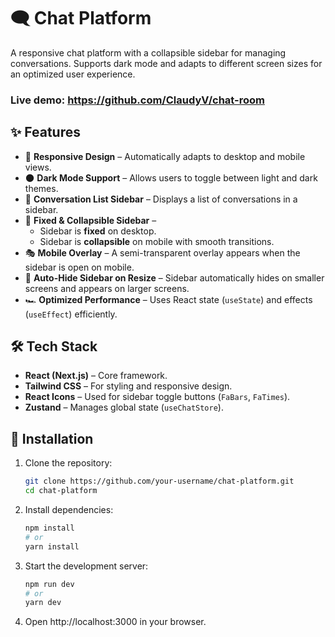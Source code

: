 # 🗨️ Chat Platform

A responsive chat platform with a collapsible sidebar for managing conversations. Supports dark mode and adapts to different screen sizes for an optimized user experience.

### Live demo: https://github.com/ClaudyV/chat-room

## ✨ Features

- 📱 **Responsive Design** – Automatically adapts to desktop and mobile views.
- 🌑 **Dark Mode Support** – Allows users to toggle between light and dark themes.
- 📜 **Conversation List Sidebar** – Displays a list of conversations in a sidebar.
- 📌 **Fixed & Collapsible Sidebar** – 
  - Sidebar is **fixed** on desktop.
  - Sidebar is **collapsible** on mobile with smooth transitions.
- 🎭 **Mobile Overlay** – A semi-transparent overlay appears when the sidebar is open on mobile.
- 🔄 **Auto-Hide Sidebar on Resize** – Sidebar automatically hides on smaller screens and appears on larger screens.
- 🏎️ **Optimized Performance** – Uses React state (`useState`) and effects (`useEffect`) efficiently.

## 🛠️ Tech Stack

- **React (Next.js)** – Core framework.
- **Tailwind CSS** – For styling and responsive design.
- **React Icons** – Used for sidebar toggle buttons (`FaBars`, `FaTimes`).
- **Zustand** – Manages global state (`useChatStore`).

## 🚀 Installation

1. Clone the repository:
   ```sh
   git clone https://github.com/your-username/chat-platform.git
   cd chat-platform

2. Install dependencies:
   ```sh
   npm install
   # or
   yarn install

3. Start the development server:
   ```sh
   npm run dev
   # or
   yarn dev

4. Open http://localhost:3000 in your browser.
